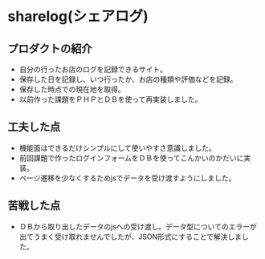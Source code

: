 # sharelog(シェアログ)

## プロダクトの紹介
- 自分の行ったお店のログを記録できるサイト。
- 保存した日を記録し、いつ行ったか、お店の種類や評価などを記録。
- 保存した時点での現在地を取得。
- 以前作った課題をＰＨＰとＤＢを使って再実装しました。

## 工夫した点
- 機能面はできるだけシンプルにして使いやすさ意識しました。
- 前回課題で作ったログインフォームをＤＢを使ってこんかいのかだいに実装。
- ページ遷移を少なくするためjsでデータを受け渡すようにしました。

## 苦戦した点
- ＤＢから取り出したデータのjsへの受け渡し。データ型についてのエラーが出てうまく受け取れませんでしたが、JSON形式にすることで解決しました。